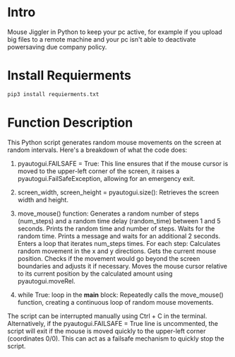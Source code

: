 # Intro

Mouse Jiggler in Python to keep your pc active, for example if you upload big files to a remote machine and your pc isn't able to deactivate powersaving due company policy.

# Install Requierments

```Python
pip3 install requierments.txt
```

# Function Description

This Python script generates random mouse movements on the screen at random intervals. Here's a breakdown of what the code does:

1. pyautogui.FAILSAFE = True: This line ensures that if the mouse cursor is moved to the upper-left corner of the screen, it raises a pyautogui.FailSafeException, allowing for an emergency exit.

2. screen_width, screen_height = pyautogui.size(): Retrieves the screen width and height.

3. move_mouse() function:
Generates a random number of steps (num_steps) and a random time delay (random_time) between 1 and 5 seconds.
Prints the random time and number of steps.
Waits for the random time.
Prints a message and waits for an additional 2 seconds.
Enters a loop that iterates num_steps times.
For each step:
Calculates random movement in the x and y directions.
Gets the current mouse position.
Checks if the movement would go beyond the screen boundaries and adjusts it if necessary.
Moves the mouse cursor relative to its current position by the calculated amount using pyautogui.moveRel.

4. while True: loop in the __main__ block:
Repeatedly calls the move_mouse() function, creating a continuous loop of random mouse movements.

The script can be interrupted manually using Ctrl + C in the terminal. Alternatively, if the pyautogui.FAILSAFE = True line is uncommented, the script will exit if the mouse is moved quickly to the upper-left corner (coordinates 0/0). This can act as a failsafe mechanism to quickly stop the script.
